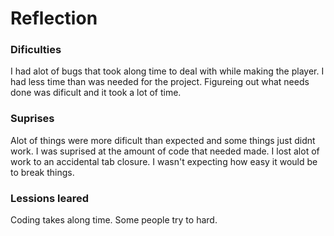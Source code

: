 # Reflection

### Dificulties
I had alot of bugs that took along time to deal with while making the player. 
I had less time than was needed for the project.
Figureing out what needs done was dificult and it took a lot of time.

### Suprises
Alot of things were more dificult than expected and some things just didnt work.
I was suprised at the amount of code that needed made. I lost alot of work to an accidental tab closure. 
I wasn't expecting how easy it would be to break things.

### Lessions leared
Coding takes along time. Some people try to hard.
